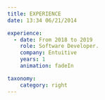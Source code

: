 ```yaml
---
title: EXPERIENCE
date: 13:34 06/21/2014 

experience:
  - date: From 2018 to 2019
    role: Software Developer.
    company: Entuitive
    years: 1
    animation: fadeIn

taxonomy:
    category: right
---
```

